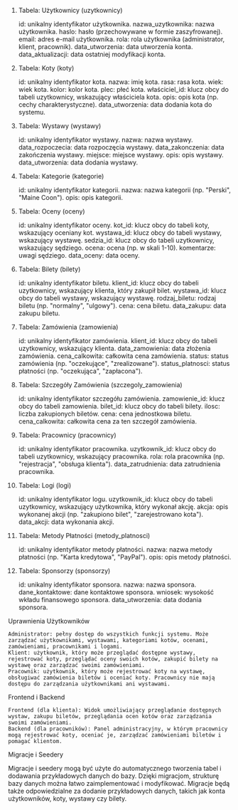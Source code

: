 1. Tabela: Użytkownicy (uzytkownicy)

    id: unikalny identyfikator użytkownika.
    nazwa_uzytkownika: nazwa użytkownika.
    haslo: hasło (przechowywane w formie zaszyfrowanej).
    email: adres e-mail użytkownika.
    rola: rola użytkownika (administrator, klient, pracownik).
    data_utworzenia: data utworzenia konta.
    data_aktualizacji: data ostatniej modyfikacji konta.

2. Tabela: Koty (koty)

    id: unikalny identyfikator kota.
    nazwa: imię kota.
    rasa: rasa kota.
    wiek: wiek kota.
    kolor: kolor kota.
    plec: płeć kota.
    właściciel_id: klucz obcy do tabeli uzytkownicy, wskazujący właściciela kota.
    opis: opis kota (np. cechy charakterystyczne).
    data_utworzenia: data dodania kota do systemu.

3. Tabela: Wystawy (wystawy)

    id: unikalny identyfikator wystawy.
    nazwa: nazwa wystawy.
    data_rozpoczecia: data rozpoczęcia wystawy.
    data_zakonczenia: data zakończenia wystawy.
    miejsce: miejsce wystawy.
    opis: opis wystawy.
    data_utworzenia: data dodania wystawy.

4. Tabela: Kategorie (kategorie)

    id: unikalny identyfikator kategorii.
    nazwa: nazwa kategorii (np. "Perski", "Maine Coon").
    opis: opis kategorii.

5. Tabela: Oceny (oceny)

    id: unikalny identyfikator oceny.
    kot_id: klucz obcy do tabeli koty, wskazujący oceniany kot.
    wystawa_id: klucz obcy do tabeli wystawy, wskazujący wystawę.
    sedzia_id: klucz obcy do tabeli uzytkownicy, wskazujący sędziego.
    ocena: ocena (np. w skali 1-10).
    komentarze: uwagi sędziego.
    data_oceny: data oceny.

6. Tabela: Bilety (bilety)

    id: unikalny identyfikator biletu.
    klient_id: klucz obcy do tabeli uzytkownicy, wskazujący klienta, który zakupił bilet.
    wystawa_id: klucz obcy do tabeli wystawy, wskazujący wystawę.
    rodzaj_biletu: rodzaj biletu (np. "normalny", "ulgowy").
    cena: cena biletu.
    data_zakupu: data zakupu biletu.

7. Tabela: Zamówienia (zamowienia)

    id: unikalny identyfikator zamówienia.
    klient_id: klucz obcy do tabeli uzytkownicy, wskazujący klienta.
    data_zamowienia: data złożenia zamówienia.
    cena_calkowita: całkowita cena zamówienia.
    status: status zamówienia (np. "oczekujące", "zrealizowane").
    status_platnosci: status płatności (np. "oczekująca", "zapłacona").

8. Tabela: Szczegóły Zamówienia (szczegoly_zamowienia)

    id: unikalny identyfikator szczegółu zamówienia.
    zamowienie_id: klucz obcy do tabeli zamowienia.
    bilet_id: klucz obcy do tabeli bilety.
    ilosc: liczba zakupionych biletów.
    cena: cena jednostkowa biletu.
    cena_calkowita: całkowita cena za ten szczegół zamówienia.

9. Tabela: Pracownicy (pracownicy)

    id: unikalny identyfikator pracownika.
    uzytkownik_id: klucz obcy do tabeli uzytkownicy, wskazujący pracownika.
    rola: rola pracownika (np. "rejestracja", "obsługa klienta").
    data_zatrudnienia: data zatrudnienia pracownika.

10. Tabela: Logi (logi)

    id: unikalny identyfikator logu.
    uzytkownik_id: klucz obcy do tabeli uzytkownicy, wskazujący użytkownika, który wykonał akcję.
    akcja: opis wykonanej akcji (np. "zakupiono bilet", "zarejestrowano kota").
    data_akcji: data wykonania akcji.

11. Tabela: Metody Płatności (metody_platnosci)

    id: unikalny identyfikator metody płatności.
    nazwa: nazwa metody płatności (np. "Karta kredytowa", "PayPal").
    opis: opis metody płatności.

12. Tabela: Sponsorzy (sponsorzy)

    id: unikalny identyfikator sponsora.
    nazwa: nazwa sponsora.
    dane_kontaktowe: dane kontaktowe sponsora.
    wniosek: wysokość wkładu finansowego sponsora.
    data_utworzenia: data dodania sponsora.

Uprawnienia Użytkowników

    Administrator: pełny dostęp do wszystkich funkcji systemu. Może zarządzać użytkownikami, wystawami, kategoriami kotów, ocenami, zamówieniami, pracownikami i logami.
    Klient: użytkownik, który może przeglądać dostępne wystawy, rejestrować koty, przeglądać oceny swoich kotów, zakupić bilety na wystawę oraz zarządzać swoimi zamówieniami.
    Pracownik: użytkownik, który może rejestrować koty na wystawę, obsługiwać zamówienia biletów i oceniać koty. Pracownicy nie mają dostępu do zarządzania użytkownikami ani wystawami.

Frontend i Backend

    Frontend (dla klienta): Widok umożliwiający przeglądanie dostępnych wystaw, zakupu biletów, przeglądania ocen kotów oraz zarządzania swoimi zamówieniami.
    Backend (dla pracowników): Panel administracyjny, w którym pracownicy mogą rejestrować koty, oceniać je, zarządzać zamówieniami biletów i pomagać klientom.

Migracje i Seedery

Migracje i seedery mogą być użyte do automatycznego tworzenia tabel i dodawania przykładowych danych do bazy. Dzięki migracjom, strukturę bazy danych można łatwo zaimplementować i modyfikować. Migracje będą także odpowiedzialne za dodanie przykładowych danych, takich jak konta użytkowników, koty, wystawy czy bilety.
